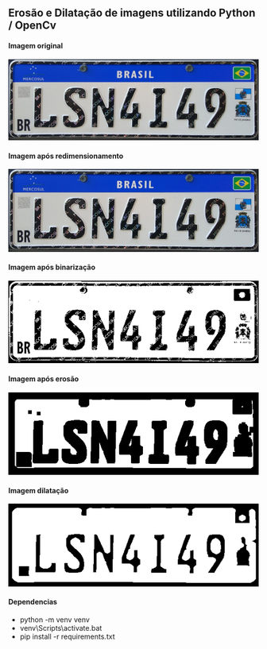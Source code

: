## Erosão e Dilatação de imagens utilizando Python / OpenCv

#### Imagem original
![Imagem original](/assets/placas/original.jpg)

#### Imagem após redimensionamento
![Imagem redimensionamento](/assets/placas/0.png)

#### Imagem após binarização
![Imagem binarização](/assets/placas/1.png)

#### Imagem após erosão
![Imagem erosão](/assets/placas/2.png)

#### Imagem dilatação
![Imagem dilatação](/assets/placas/3.png)

#### Dependencias
* python -m venv venv
* venv\Scripts\activate.bat
* pip install -r requirements.txt
